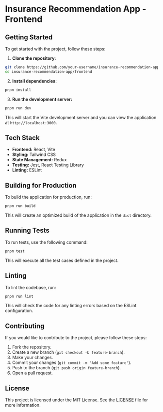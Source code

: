 
# Insurance Recommendation App - Frontend

## Getting Started

To get started with the project, follow these steps:

1. **Clone the repository:**

  ```sh
  git clone https://github.com/your-username/insurance-recommendation-app.git
  cd insurance-recommendation-app/frontend
  ```

2. **Install dependencies:**

  ```sh
  pnpm install
  ```

3. **Run the development server:**

  ```sh
  pnpm run dev
  ```

  This will start the Vite development server and you can view the application at `http://localhost:3000`.

## Tech Stack

- **Frontend:** React, Vite
- **Styling:** Tailwind CSS
- **State Management:** Redux
- **Testing:** Jest, React Testing Library
- **Linting:** ESLint

## Building for Production

To build the application for production, run:

```sh
pnpm run build
```

This will create an optimized build of the application in the `dist` directory.

## Running Tests

To run tests, use the following command:

```sh
pnpm test
```

This will execute all the test cases defined in the project.

## Linting

To lint the codebase, run:

```sh
pnpm run lint
```

This will check the code for any linting errors based on the ESLint configuration.

## Contributing

If you would like to contribute to the project, please follow these steps:

1. Fork the repository.
2. Create a new branch (`git checkout -b feature-branch`).
3. Make your changes.
4. Commit your changes (`git commit -m 'Add some feature'`).
5. Push to the branch (`git push origin feature-branch`).
6. Open a pull request.

## License

This project is licensed under the MIT License. See the [LICENSE](../LICENSE) file for more information.

